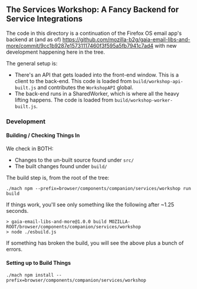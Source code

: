 ## The Services Workshop: A Fancy Backend for Service Integrations

The code in this directory is a continuation of the Firefox OS email app's
backend at (and as of)
https://github.com/mozilla-b2g/gaia-email-libs-and-more/commit/9cc1b9287e15731117460f3f595a5fb7941c7ad4
with new development happening here in the tree.

The general setup is:
- There's an API that gets loaded into the front-end window.  This is a client
  to the back-end.  This code is loaded from `build/workshop-api-built.js` and
  contributes the `WorkshopAPI` global.
- The back-end runs in a SharedWorker, which is where all the heavy lifting
  happens.  The code is loaded from `build/workshop-worker-built.js`.

### Development

#### Building / Checking Things In

We check in BOTH:
- Changes to the un-built source found under `src/`
- The built changes found under `build/`

The build step is, from the root of the tree:
```
./mach npm --prefix=browser/components/companion/services/workshop run build
```

If things work, you'll see only something like the following after ~1.25 seconds.
```
> gaia-email-libs-and-more@1.0.0 build MOZILLA-ROOT/browser/components/companion/services/workshop
> node ./esbuild.js
```

If something has broken the build, you will see the above plus a bunch of
errors.

#### Setting up to Build Things



```
./mach npm install --prefix=browser/components/companion/services/workshop
```
